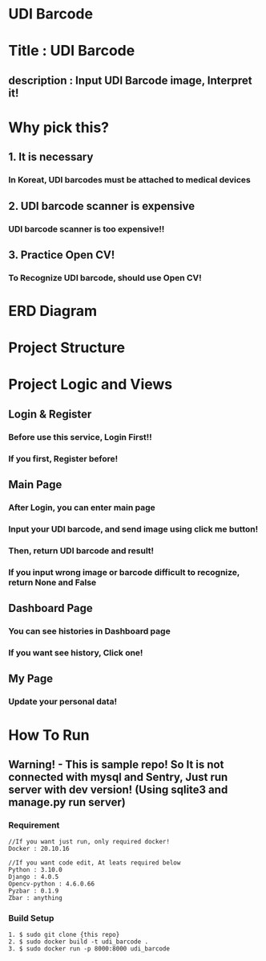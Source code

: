 # UDI Barcode

# **Title :** UDI Barcode

## **description : Input UDI Barcode image, Interpret it!**

# **Why pick this?**

## **1. It is necessary**

### In Koreat, **UDI barcodes must be attached to medical devices**


## **2. UDI barcode scanner is expensive**

### UDI barcode scanner is too expensive!!



## **3. Practice Open CV!**

### To Recognize UDI barcode, should use Open CV!



# **ERD Diagram**



# **Project Structure**



# **Project Logic and Views**

## **Login & Register**

### Before use this service, Login First!!



### If you first, Register before!



## **Main Page**

### After Login, you can enter main page



### Input your UDI barcode, and send image using click me button!



### Then, return UDI barcode and result!



### If you input wrong image or b**arcode difficult to recognize, return None and False**



## **Dashboard Page**

### You can see histories in Dashboard page



### If you want see history, Click one!





## My Page

### Update your personal data!



# How To Run

## **Warning! - This is sample repo! So It is not connected with mysql and Sentry, Just run server with dev version! (Using sqlite3 and manage.py run server)**

### Requirement

```
//If you want just run, only required docker!
Docker : 20.10.16

//If you want code edit, At leats required below
Python : 3.10.0
Django : 4.0.5
Opencv-python : 4.6.0.66
Pyzbar : 0.1.9
Zbar : anything

```

### Build Setup

```
1. $ sudo git clone {this repo}
2. $ sudo docker build -t udi_barcode .
3. $ sudo docker run -p 8000:8000 udi_barcode

```
